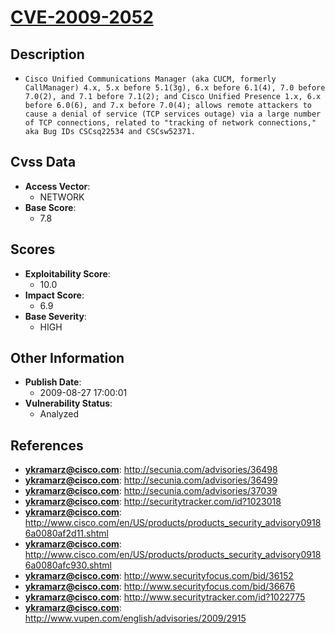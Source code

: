 
# [CVE-2009-2052](https://cve.mitre.org/cgi-bin/cvename.cgi?name=CVE-2009-2052)

## Description

- `Cisco Unified Communications Manager (aka CUCM, formerly CallManager) 4.x, 5.x before 5.1(3g), 6.x before 6.1(4), 7.0 before 7.0(2), and 7.1 before 7.1(2); and Cisco Unified Presence 1.x, 6.x before 6.0(6), and 7.x before 7.0(4); allows remote attackers to cause a denial of service (TCP services outage) via a large number of TCP connections, related to "tracking of network connections," aka Bug IDs CSCsq22534 and CSCsw52371.`

## Cvss Data

- **Access Vector**:
  - NETWORK
- **Base Score**:
  - 7.8

## Scores

- **Exploitability Score**:
  - 10.0
- **Impact Score**:
  - 6.9
- **Base Severity**:
  - HIGH

## Other Information

- **Publish Date**:
  - 2009-08-27 17:00:01
- **Vulnerability Status**:
  - Analyzed

## References

- **ykramarz@cisco.com**: http://secunia.com/advisories/36498
- **ykramarz@cisco.com**: http://secunia.com/advisories/36499
- **ykramarz@cisco.com**: http://secunia.com/advisories/37039
- **ykramarz@cisco.com**: http://securitytracker.com/id?1023018
- **ykramarz@cisco.com**: http://www.cisco.com/en/US/products/products_security_advisory09186a0080af2d11.shtml
- **ykramarz@cisco.com**: http://www.cisco.com/en/US/products/products_security_advisory09186a0080afc930.shtml
- **ykramarz@cisco.com**: http://www.securityfocus.com/bid/36152
- **ykramarz@cisco.com**: http://www.securityfocus.com/bid/36676
- **ykramarz@cisco.com**: http://www.securitytracker.com/id?1022775
- **ykramarz@cisco.com**: http://www.vupen.com/english/advisories/2009/2915
